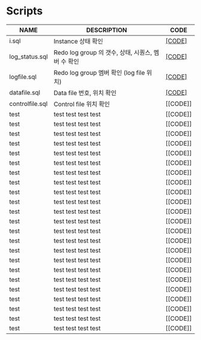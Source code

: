 # Scripts

| NAME | DESCRIPTION | CODE |
|-----|-----|-----|
| i.sql | Instance 상태 확인 | [[CODE]](https://github.com/corvina1208/Scripts/blob/main/i.md) |
| log_status.sql | Redo log group 의 갯수, 상태, 시퀀스, 멤버 수 확인 | [[CODE]](https://github.com/corvina1208/Scripts/blob/main/log_status.md) |
| logfile.sql | Redo log group 멤버 확인 (log file 위치) | [[CODE]](https://github.com/corvina1208/Scripts/blob/main/logfile.md) |
| datafile.sql | Data file 번호, 위치 확인 | [[CODE]](https://github.com/corvina1208/Scripts/blob/main/datafile.md) |
| controlfile.sql | Control file 위치 확인 | [[CODE]] |
| test | test test test test | [[CODE]] |
| test | test test test test | [[CODE]] |
| test | test test test test | [[CODE]] |
| test | test test test test | [[CODE]] |
| test | test test test test | [[CODE]] |
| test | test test test test | [[CODE]] |
| test | test test test test | [[CODE]] |
| test | test test test test | [[CODE]] |
| test | test test test test | [[CODE]] |
| test | test test test test | [[CODE]] |
| test | test test test test | [[CODE]] |
| test | test test test test | [[CODE]] |
| test | test test test test | [[CODE]] |
| test | test test test test | [[CODE]] |
| test | test test test test | [[CODE]] |
| test | test test test test | [[CODE]] |
| test | test test test test | [[CODE]] |
| test | test test test test | [[CODE]] |
| test | test test test test | [[CODE]] |
| test | test test test test | [[CODE]] |
| test | test test test test | [[CODE]] |
| test | test test test test | [[CODE]] |
| test | test test test test | [[CODE]] |

